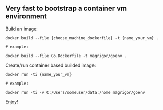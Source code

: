 ## Very fast to bootstrap a container vm environment

Build an image:
```
docker build --file {choose_machine_dockerfile} -t {name_your_vm} .

# example:

docker build --file Go.Dockerfile -t magrigor/goenv .
```
Create/run container based builded image:
```
docker run -ti {name_your_vm}

# example:

docker run -ti -v C:/Users/someuser/data:/home magrigor/goenv
```
Enjoy!
